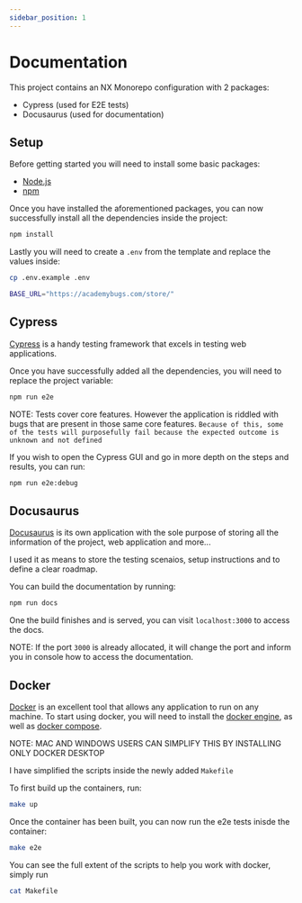 ```yaml
---
sidebar_position: 1
---
```


# Documentation

This project contains an NX Monorepo configuration with 2 packages:

- Cypress (used for E2E tests)
- Docusaurus (used for documentation)

## Setup

Before getting started you will need to install some basic packages:

- [Node.js](https://nodejs.org/en)
- [npm](https://docs.npmjs.com/downloading-and-installing-node-js-and-npm)

Once you have installed the aforementioned packages, you can now successfully install all the dependencies inside the project:

```sh
npm install
```

Lastly you will need to create a `.env` from the template and replace the values inside:

```sh
cp .env.example .env
```

```sh
BASE_URL="https://academybugs.com/store/"
```

## Cypress

[Cypress](https://www.cypress.io/) is a handy testing framework that excels in testing web applications.

Once you have successfully added all the dependencies, you will need to replace the project variable:

```sh
npm run e2e
```

NOTE: Tests cover core features. However the application is riddled with bugs that are present in those same core features. `Because of this, some of the tests will purposefully fail because the expected outcome is unknown and not defined`

If you wish to open the Cypress GUI and go in more depth on the steps and results, you can run:

```sh
npm run e2e:debug
```

## Docusaurus

[Docusaurus](https://docusaurus.io/) is its own application with the sole purpose of storing all the information of the project, web application and more...

I used it as means to store the testing scenaios, setup instructions and to define a clear roadmap.

You can build the documentation by running:

```sh
npm run docs
```

One the build finishes and is served, you can visit `localhost:3000` to access the docs.

NOTE: If the port `3000` is already allocated, it will change the port and inform you in console how to access the documentation.


## Docker

[Docker](https://docs.docker.com/) is an excellent tool that allows any application to run on any machine.
To start using docker, you will need to install the [docker engine](https://docs.docker.com/engine/install/), as well as [docker compose](https://docs.docker.com/compose/install/).

NOTE: MAC AND WINDOWS USERS CAN SIMPLIFY THIS BY INSTALLING ONLY DOCKER DESKTOP

I have simplified the scripts inside the newly added `Makefile`

To first build up the containers, run:

```sh
make up
```

Once the container has been built, you can now run the e2e tests inisde the container:

```sh
make e2e
```

You can see the full extent of the scripts to help you work with docker, simply run

```sh
cat Makefile
```